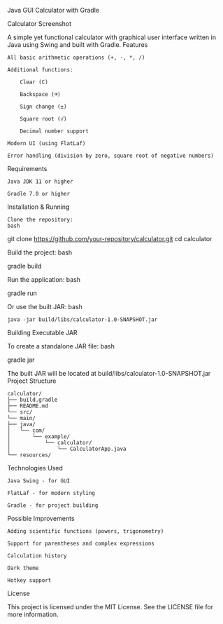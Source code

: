Java GUI Calculator with Gradle

Calculator Screenshot

A simple yet functional calculator with graphical user interface written in Java using Swing and built with Gradle.
Features

    All basic arithmetic operations (+, -, *, /)

    Additional functions:

        Clear (C)

        Backspace (⌫)

        Sign change (±)

        Square root (√)

        Decimal number support

    Modern UI (using FlatLaf)

    Error handling (division by zero, square root of negative numbers)

Requirements

    Java JDK 11 or higher

    Gradle 7.0 or higher

Installation & Running

    Clone the repository:
    bash

git clone https://github.com/your-repository/calculator.git
cd calculator

Build the project:
bash

gradle build

Run the application:
bash

gradle run

Or use the built JAR:
bash

    java -jar build/libs/calculator-1.0-SNAPSHOT.jar

Building Executable JAR

To create a standalone JAR file:
bash

gradle jar

The built JAR will be located at build/libs/calculator-1.0-SNAPSHOT.jar
Project Structure

```
calculator/
├── build.gradle
├── README.md
└── src/
└── main/
├── java/
│   └── com/
│       └── example/
│           └── calculator/
│               └── CalculatorApp.java
└── resources/
```

Technologies Used

    Java Swing - for GUI

    FlatLaf - for modern styling

    Gradle - for project building

Possible Improvements

    Adding scientific functions (powers, trigonometry)

    Support for parentheses and complex expressions

    Calculation history

    Dark theme

    Hotkey support

License

This project is licensed under the MIT License. See the LICENSE file for more information.